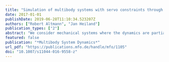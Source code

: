 ```yaml
---
title: "Simulation of multibody systems with servo constraints through optimal control"
date: 2017-01-01
publishDate: 2019-06-28T11:10:34.523207Z
authors: ["Robert Altmann", "Jan Heiland"]
publication_types: ["2"]
abstract: "We consider mechanical systems where the dynamics are partially constrained to prescribed trajectories. An example for such a system is a building crane with a load and the requirement that the load moves on a certain path.  Enforcing this condition directly in form of a servo constraint leads to differential- algebraic equations (DAEs) of arbitrarily high index. Typically, the model equations are of index 5, which already poses high regularity conditions. If we relax the servo constraints and consider the system from an optimal control point of view, the strong regularity conditions vanish, and the solution can be obtained by standard techniques.  By means of the well-known n-car example and an overhead crane, the theoretical and expected numerical difficulties of the direct DAE and the alternative modeling approach are illustrated. We show how the formulation of the problem in an optimal control context works and address the solvability of the optimal control system. We discuss that the problematic DAE behavior is still inherent in the optimal control system and show how its evidences depend on the regularization parameters of the optimization."
featured: false
publication: "*Multibody System Dynamics*"
url_pdf: "https://publications.mfo.de/handle/mfo/1105"
doi: "10.1007/s11044-016-9558-z"
---
```


